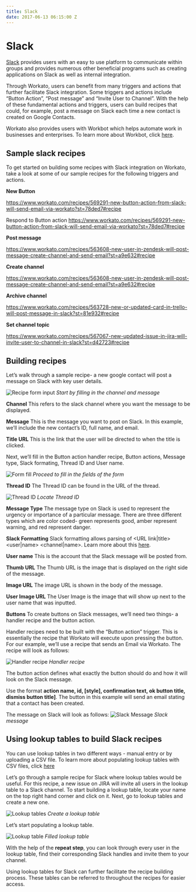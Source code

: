 ```yaml
---
title: Slack
date: 2017-06-13 06:15:00 Z
---
```

 
# Slack

[Slack](https://api.slack.com) provides users with an easy to use platform to communicate within groups and provides numerous other beneficial programs such as creating applications on Slack as well as internal integration. 

Through Workato, users can benefit from many triggers and actions that further facilitate Slack integration. Some triggers and actions include “Button Action”, “Post message” and “Invite User to Channel”. With the help of these fundamental actions and triggers, users can build recipes that could, for example, post a message on Slack each time a new contact is created on Google Contacts.

Workato also provides users with Workbot which helps automate work in businesses and enterprises. To learn more about Workbot, click [here](https://www.workato.com/workbot-slack). 

## Sample slack recipes

To get started on building some recipes with Slack integration on Workato, take a look at some of our sample recipes for the following triggers and actions.

**New Button**

https://www.workato.com/recipes/569291-new-button-action-from-slack-will-send-email-via-workato?st=78ded7#recipe

Respond to Button action
https://www.workato.com/recipes/569291-new-button-action-from-slack-will-send-email-via-workato?st=78ded7#recipe

**Post message**

https://www.workato.com/recipes/563608-new-user-in-zendesk-will-post-message-create-channel-and-send-email?st=a9e632#recipe

**Create channel**

https://www.workato.com/recipes/563608-new-user-in-zendesk-will-post-message-create-channel-and-send-email?st=a9e632#recipe

**Archive channel**

https://www.workato.com/recipes/563728-new-or-updated-card-in-trello-will-post-message-in-slack?st=81e932#recipe

**Set channel topic**

https://www.workato.com/recipes/567067-new-updated-issue-in-jira-will-invite-user-to-channel-in-slack?st=d42723#recipe


## Building recipes

Let’s walk through a sample recipe- a new google contact will post a message on Slack with key user details. 

![Recipe form input](/assets/images/connectors/slack/input-boxes-msg.png)
*Start by filling in the channel and message*

**Channel**
This refers to the slack channel where you want the message to be displayed. 

**Message**
This is the message you want to post on Slack. In this example, we’ll include the new contact’s ID, full name, and email.

**Title URL**
This is the link that the user will be directed to when the title is clicked. 
 

Next, we’ll fill in the Button action handler recipe, Button actions, Message type, Slack formating, Thread ID and User name. 

![Form fill](/assets/images/connectors/slack/button-input.png)
*Proceed to fill in the fields of the form*

**Thread ID**
The Thread ID can be found in the URL of the thread. 

![Thread ID](/assets/images/connectors/slack/thread-id.png)
*Locate Thread ID*

**Message Type**
The message type on Slack is used to represent the urgency or importance of a particular message. There are three different types which are color coded- green represents good, amber represent warning, and red represent danger. 

**Slack Formatting**
Slack formatting allows parsing of <URL link|title> <user|name> <channel|name>. Learn more about this [here](https://api.slack.com/docs/message-formatting).

**User name**
This is the account that the Slack message will be posted from. 

**Thumb URL**
The Thumb URL is the image that is displayed on the right side of the message.

**Image URL**
The image URL is shown in the body of the message. 

**User Image URL**
The User Image is the image that will show up next to the user name that was inputted.

**Buttons**
To create buttons on Slack messages, we’ll need two things- a handler recipe and the button action.

Handler recipes need to be built with the “Button action” trigger. This is essentially the recipe that Workato will execute upon pressing the button. For our example, we’ll use a recipe that sends an Email via Workato. The recipe will look as follows:

![Handler recipe](/assets/images/connectors/slack/handler-recipe.png)
*Handler recipe*

The button action defines what exactly the button should do and how it will look on the Slack message. 

Use the format **action name, id, [style], confirmation text, ok button title, dismiss button title]**. The button in this example will send an email stating that a contact has been created.

The message on Slack will look as follows:
![Slack Message](/assets/images/connectors/slack/final.png)
*Slack message*

## Using lookup tables to build Slack recipes

You can use lookup tables in two different ways - manual entry or by uploading a CSV file. To learn more about populating lookup tables with CSV files, click [here](http://docs.workato.com/features/lookup-tables.html#importing-an-existing-csv-file)

Let’s go through a sample recipe for Slack where lookup tables would be useful. For this recipe, a new issue on JIRA will invite all users in the lookup table to a Slack channel. To start building a lookup table, locate your name on the top right hand corner and click on it.  Next, go to lookup tables and create a new one. 

![Lookup tables](/assets/images/connectors/slack/create.gif)
*Create a lookup table*

Let’s start populating a lookup table.

![Lookup table](/assets/images/connectors/slack/add-new.jpg)
*Filled lookup table*

With the help of the **repeat step**, you can look through every user in the lookup table, find their corresponding Slack handles and invite them to your channel.

Using lookup tables for Slack can further facilitate the recipe building process. These tables can be referred to throughout the recipes for easier access. 
